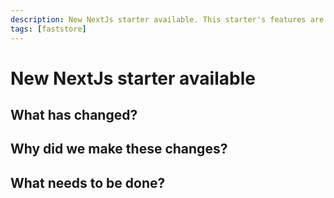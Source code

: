 ```yaml
---
description: New NextJs starter available. This starter's features are identical to the existing base store starter, which used Gatsby.
tags: [faststore]
---
```


# New NextJs starter available



## What has changed?



## Why did we make these changes?



## What needs to be done?


